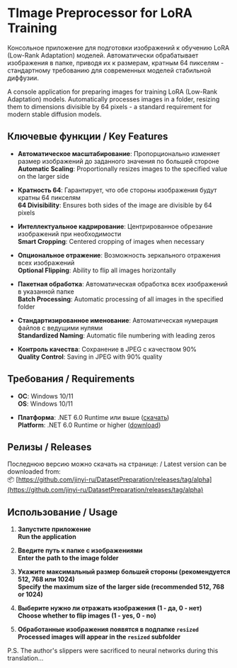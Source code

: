 # TImage Preprocessor for LoRA Training

Консольное приложение для подготовки изображений к обучению LoRA (Low-Rank Adaptation) моделей. Автоматически обрабатывает изображения в папке, приводя их к размерам, кратным 64 пикселям - стандартному требованию для современных моделей стабильной диффузии.

A console application for preparing images for training LoRA (Low-Rank Adaptation) models. Automatically processes images in a folder, resizing them to dimensions divisible by 64 pixels - a standard requirement for modern stable diffusion models.

## Ключевые функции / Key Features

- **Автоматическое масштабирование**: Пропорционально изменяет размер изображений до заданного значения по большей стороне  
  **Automatic Scaling**: Proportionally resizes images to the specified value on the larger side
  
- **Кратность 64**: Гарантирует, что обе стороны изображения будут кратны 64 пикселям  
  **64 Divisibility**: Ensures both sides of the image are divisible by 64 pixels
  
- **Интеллектуальное кадрирование**: Центрированное обрезание изображений при необходимости  
  **Smart Cropping**: Centered cropping of images when necessary
  
- **Опциональное отражение**: Возможность зеркального отражения всех изображений  
  **Optional Flipping**: Ability to flip all images horizontally
  
- **Пакетная обработка**: Автоматическая обработка всех изображений в указанной папке  
  **Batch Processing**: Automatic processing of all images in the specified folder
  
- **Стандартизированное именование**: Автоматическая нумерация файлов с ведущими нулями  
  **Standardized Naming**: Automatic file numbering with leading zeros
  
- **Контроль качества**: Сохранение в JPEG с качеством 90%  
  **Quality Control**: Saving in JPEG with 90% quality

## Требования / Requirements

- **ОС**: Windows 10/11  
  **OS**: Windows 10/11
  
- **Платформа**: .NET 6.0 Runtime или выше ([скачать](https://dotnet.microsoft.com/en-us/download/dotnet/6.0))  
  **Platform**: .NET 6.0 Runtime or higher ([download](https://dotnet.microsoft.com/en-us/download/dotnet/6.0))

## Релизы / Releases
Последнюю версию можно скачать на странице: / Latest version can be downloaded from:  
📦 [https://github.com/jinyi-ru/DatasetPreparation/releases/tag/alpha](https://github.com/jinyi-ru/DatasetPreparation/releases/tag/alpha)

## Использование / Usage

1. **Запустите приложение**  
   **Run the application**
   
2. **Введите путь к папке с изображениями**  
   **Enter the path to the image folder**
   
3. **Укажите максимальный размер большей стороны (рекомендуется 512, 768 или 1024)**  
   **Specify the maximum size of the larger side (recommended 512, 768 or 1024)**
   
4. **Выберите нужно ли отражать изображения (1 - да, 0 - нет)**  
   **Choose whether to flip images (1 - yes, 0 - no)**
   
5. **Обработанные изображения появятся в подпапке `resized`**  
   **Processed images will appear in the `resized` subfolder**

P.S. The author's slippers were sacrificed to neural networks during this translation...
